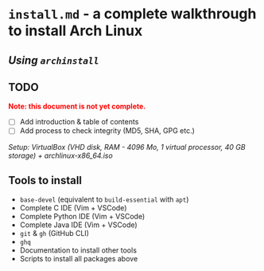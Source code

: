 # `install.md` - a complete walkthrough to install Arch Linux
*Using `archinstall`*
---
## **TODO**
<span style="color:red"><b>Note: this document is not yet complete.</b></span>
- [ ] Add introduction & table of contents
- [ ] Add process to check integrity (MD5, SHA, GPG etc.)

*Setup: VirtualBox (VHD disk, RAM - 4096 Mo, 1 virtual processor, 40 GB storage) + archlinux-x86_64.iso*

## **Tools to install**
- `base-devel` (equivalent to `build-essential` with `apt`)
- Complete C IDE (Vim + VSCode)
- Complete Python IDE (Vim + VSCode)
- Complete Java IDE (Vim + VSCode)
- `git` & `gh` (GitHub CLI)
- `ghq`
- Documentation to install other tools
- Scripts to install all packages above